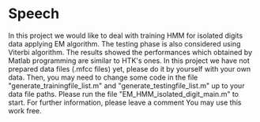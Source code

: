 # Speech
In this project we would like to deal with training HMM for isolated digits data applying EM algorithm. The testing phase is also considered using Viterbi algorithm. The results showed the performances which obtained by Matlab programming are similar to HTK's ones.
In this project we have not prepared data files (.mfcc files) yet, please do it by yourself with your own data. Then, you may need to change some code in the file "generate_trainingfile_list.m" and "generate_testingfile_list.m" up to your data file paths.
Please run the file "EM_HMM_isolated_digit_main.m" to start.
For further information, please leave a comment
You may use this work free.
